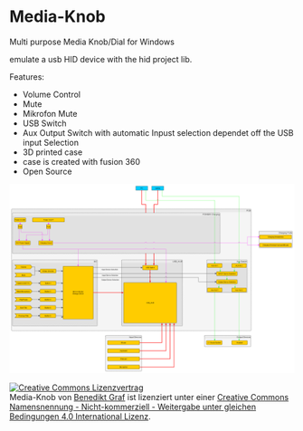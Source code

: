 # Media-Knob

Multi purpose Media Knob/Dial for Windows

emulate a usb HID device with the hid project lib.

Features:
- Volume Control
- Mute
- Mikrofon Mute
- USB Switch
- Aux Output Switch with automatic Inpust selection dependet off the USB input Selection
- 3D printed case
- case is created with fusion 360
- Open Source

![Flowchart](https://github.com/Krijf/Media-Knob/blob/main/Documentation/Media_Knob.png)






<a rel="license" href="http://creativecommons.org/licenses/by-nc-sa/4.0/"><img alt="Creative Commons Lizenzvertrag" style="border-width:0" src="https://i.creativecommons.org/l/by-nc-sa/4.0/88x31.png" /></a><br /><span xmlns:dct="http://purl.org/dc/terms/" href="http://purl.org/dc/dcmitype/Dataset" property="dct:title" rel="dct:type">Media-Knob</span> von <a xmlns:cc="http://creativecommons.org/ns#" href="https://github.com/Krijf/Media-Knob" property="cc:attributionName" rel="cc:attributionURL">Benedikt Graf</a> ist lizenziert unter einer <a rel="license" href="http://creativecommons.org/licenses/by-nc-sa/4.0/">Creative Commons Namensnennung - Nicht-kommerziell - Weitergabe unter gleichen Bedingungen 4.0 International Lizenz</a>.
